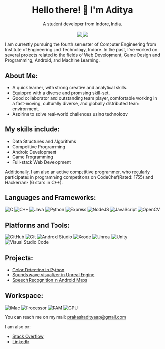 <h1 align='center'>
  Hello there! 👋 I'm Aditya
</h1>

<p align='center'>
  A student developer from Indore, India.
  <br>
  <br>
  <a href="https://www.linkedin.com/in/aditya-prakash-83835a188/">
    <img src="https://img.shields.io/badge/linkedin-%230077B5.svg?&style=for-the-badge&logo=linkedin&logoColor=white" />
  </a>
  <a href="https://stackoverflow.com/users/12034477/aditya-prakash/">
    <img src="https://img.shields.io/badge/Stack_Overflow-FE7A16?style=for-the-badge&logo=stack-overflow&logoColor=white" />
  </a>
</p>

I am currently pursuing the fourth semester of Computer Engineering from Institute of Engineering and Technology, Indore. In the past, I've worked on several projects related to the fields of Web Development, Game Design and Programming, Android, and Machine Learning. 

## About Me:
- A quick learner, with strong creative and analytical skills.
- Equipped with a diverse and promising skill-set.
- Good collaborator and outstanding team player, comfortable working in a fast-moving, culturally diverse, and globally distributed team environment.
- Aspiring to solve real-world challenges using technology 

## My skills include:
- Data Structures and Algorithms
- Competitive Programming
- Android Development
- Game Programming
- Full-stack Web Development

Additionally, I am also an active competitive programmer, who regularly participates in programming competitions on CodeChef(Rated: 1755) and Hackerrank (6 stars in C++). 

## Languages and Frameworks:
![C](https://img.shields.io/badge/C-27338e?style=for-the-badge&logo=c&logoColor=white)
![C++](https://img.shields.io/badge/C++-649ad2?style=for-the-badge&logo=c%2B%2B&logoColor=white)
![Java](https://img.shields.io/badge/-Java-important?style=for-the-badge&logo=Java&logoColor=white)
![Python](https://img.shields.io/badge/Python-3776AB?style=for-the-badge&logo=Python&logoColor=white)
![Express](https://img.shields.io/badge/-Express-success?style=for-the-badge&logo=Express&logoColor=white)
![NodeJS](https://img.shields.io/badge/Node.js-ffffff?style=for-the-badge&logo=Node.js&logoColor=fffff)
![JavaScript](https://img.shields.io/badge/Javascript-ffd700?style=for-the-badge&logo=Javascript&logoColor=white)
![OpenCV](https://img.shields.io/badge/OpenCV-27338e?style=for-the-badge&logo=OpenCV&logoColor=white)

## Platforms and Tools:

![GitHub](https://img.shields.io/badge/GitHub-181717?style=for-the-badge&logo=github)
![Git](https://img.shields.io/badge/Git-F05032?style=for-the-badge&logo=Git&logoColor=white)
![Android Studio](https://img.shields.io/badge/Android_Studio-3DDC84?style=for-the-badge&logo=Android-Studio&logoColor=ffffff)
![Xcode](https://img.shields.io/badge/Xcode-007ACC?style=for-the-badge&logo=Xcode&logoColor=white)
![Unreal](https://img.shields.io/badge/Unreal-181717?style=for-the-badge&logo=Unreal-Engine&logoColor=white)
![Unity](https://img.shields.io/badge/Unity-202020?style=for-the-badge&logo=Unity&logoColor=white)
![Visual Studio Code](https://img.shields.io/badge/Visual_Studio_Code-007ACC?style=for-the-badge&logo=Visual-Studio-Code&logoColor=white)

## Projects:
- [Color Detection in Python](https://github.com/AdityaPrakash-26/ColorDetectionProject)
- [Sounds wave visualizer in Unreal Engine](https://github.com/AdityaPrakash-26/SoundWaveVisualizer)
- [Speech Recognition in Android Maps](https://github.com/AdityaPrakash-26/Speech-Recognition-Project)

## Workspace:
![iMac](https://img.shields.io/badge/Apple-iMac_Pro_2015-999999?style=for-the-badge&logo=apple&logoColor=white)
![Processor](https://img.shields.io/badge/Intel-Core_i5_6th-0071C5?style=for-the-badge&logo=intel&logoColor=white)
![RAM](https://img.shields.io/badge/RAM-8GB-%230071C5.svg?&style=for-the-badge&logoColor=white)
![GPU](https://img.shields.io/badge/AMD-Radeon_R9_M395-ED1C24?style=for-the-badge&logo=amd&logoColor=white)



You can reach me on my mail: prakashadityaap@gmail.com

I am also on: 
- [Stack Overflow](https://stackoverflow.com/users/12034477/aditya-prakash)
- [LinkedIn](https://www.linkedin.com/in/aditya-prakash-83835a188/)
